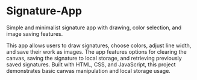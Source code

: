# Signature-App
Simple and minimalist signature app with drawing, color selection, and image saving features.

This app allows users to draw signatures, choose colors, adjust line width, and save their work as images. The app features options for clearing the canvas, saving the signature to local storage, and retrieving previously saved signatures. Built with HTML, CSS, and JavaScript, this project demonstrates basic canvas manipulation and local storage usage.

